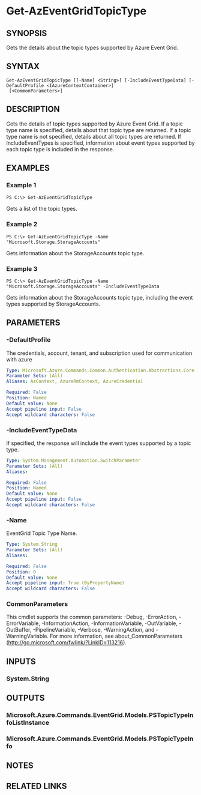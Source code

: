 ﻿---
external help file: Microsoft.Azure.PowerShell.Cmdlets.EventGrid.dll-Help.xml
Module Name: Az.EventGrid
online version: https://docs.microsoft.com/en-us/powershell/module/az.eventgrid/get-azeventgridtopictype
schema: 2.0.0
---

# Get-AzEventGridTopicType

## SYNOPSIS
Gets the details about the topic types supported by Azure Event Grid.

## SYNTAX

```
Get-AzEventGridTopicType [[-Name] <String>] [-IncludeEventTypeData] [-DefaultProfile <IAzureContextContainer>]
 [<CommonParameters>]
```

## DESCRIPTION
Gets the details of topic types supported by Azure Event Grid.
If a topic type name is specified, details about that topic type are returned.
If a topic type name is not specified, details about all topic types are returned.
If IncludeEventTypes is specified, information about event types supported by each topic type is included in the response.

## EXAMPLES

### Example 1
```
PS C:\> Get-AzEventGridTopicType
```

Gets a list of the topic types.

### Example 2
```
PS C:\> Get-AzEventGridTopicType -Name "Microsoft.Storage.StorageAccounts"
```

Gets information about the StorageAccounts topic type.

### Example 3
```
PS C:\> Get-AzEventGridTopicType -Name "Microsoft.Storage.StorageAccounts" -IncludeEventTypeData
```

Gets information about the StorageAccounts topic type, including the event types supported by StorageAccounts.

## PARAMETERS

### -DefaultProfile
The credentials, account, tenant, and subscription used for communication with azure

```yaml
Type: Microsoft.Azure.Commands.Common.Authentication.Abstractions.Core.IAzureContextContainer
Parameter Sets: (All)
Aliases: AzContext, AzureRmContext, AzureCredential

Required: False
Position: Named
Default value: None
Accept pipeline input: False
Accept wildcard characters: False
```

### -IncludeEventTypeData
If specified, the response will include the event types supported by a topic type.

```yaml
Type: System.Management.Automation.SwitchParameter
Parameter Sets: (All)
Aliases:

Required: False
Position: Named
Default value: None
Accept pipeline input: False
Accept wildcard characters: False
```

### -Name
EventGrid Topic Type Name.

```yaml
Type: System.String
Parameter Sets: (All)
Aliases:

Required: False
Position: 0
Default value: None
Accept pipeline input: True (ByPropertyName)
Accept wildcard characters: False
```

### CommonParameters
This cmdlet supports the common parameters: -Debug, -ErrorAction, -ErrorVariable, -InformationAction, -InformationVariable, -OutVariable, -OutBuffer, -PipelineVariable, -Verbose, -WarningAction, and -WarningVariable. For more information, see about_CommonParameters (http://go.microsoft.com/fwlink/?LinkID=113216).

## INPUTS

### System.String

## OUTPUTS

### Microsoft.Azure.Commands.EventGrid.Models.PSTopicTypeInfoListInstance

### Microsoft.Azure.Commands.EventGrid.Models.PSTopicTypeInfo

## NOTES

## RELATED LINKS

